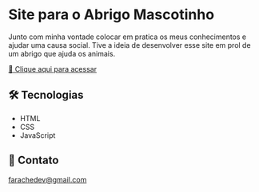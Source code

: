 # Site para o Abrigo Mascotinho

Junto com minha vontade colocar em pratica os meus conhecimentos e ajudar uma causa social.
Tive a ideia de desenvolver esse site em prol de um abrigo que ajuda os animais.

[🔗 Clique aqui para acessar](https://abrigomascotinho.github.io/site/)


## 🛠 Tecnologias

- HTML
- CSS
- JavaScript

## 🖤 Contato

farachedev@gmail.com






